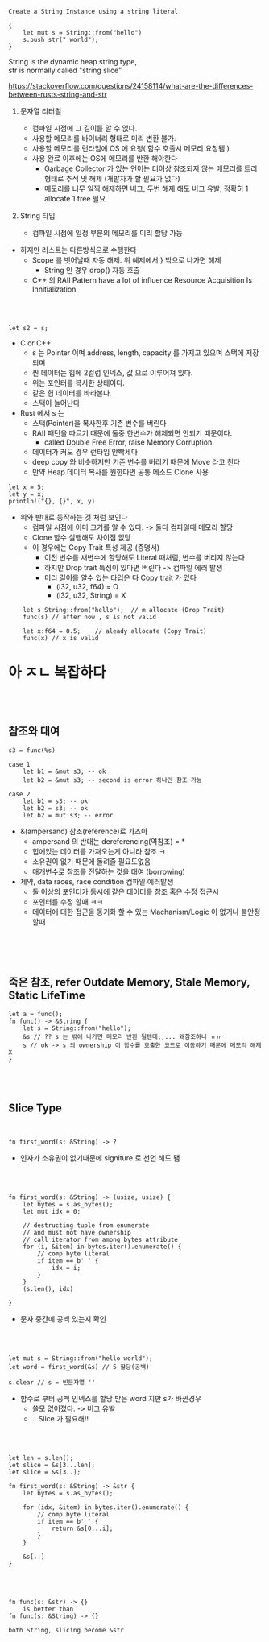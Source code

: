~~~
Create a String Instance using a string literal

{
    let mut s = String::from("hello")
    s.push_str(" world");
}
~~~
String is the dynamic heap string type, <br>
str is normally called "string slice"

https://stackoverflow.com/questions/24158114/what-are-the-differences-between-rusts-string-and-str
1. 문자열 리터럴
    - 컴파일 시점에 그 길이를 알 수 없다.
    - 사용할 메모리를 바이너리 형태로 미리 변환 불가.
    - 사용할 메모리를 런타임에 OS 에 요청( 함수 호출시 메모리 요청됌 )
    - 사용 완료 이후에는 OS에 메모리를 반환 해야한다
        - Garbage Collector 가 있는 언어는 더이상 참조되지 않는 메모리를 트리형태로 추적 및 해제 (개발자가 할 필요가 없다)
        - 메모리를 너무 일찍 해제하면 버그, 두번 해제 해도 버그 유발, 정확히 1 allocate 1 free 필요
    

2. String 타입
    - 컴파일 시점에 일정 부분의 메모리를 미리 할당 가능 


* 하지만 러스트는 다른방식으로 수행한다
    - Scope 를 벗어날때 자동 해제. 위 예제에서 } 밖으로 나가면 해제
        - String 인 경우 drop() 자동 호출
    - C++ 의 RAII Pattern have a lot of influence
        Resource Acquisition Is Innitialization

<br>
<br>

~~~
let s2 = s;
~~~

* C or C++ 
    - s 는 Pointer 이며  address, length, capacity 를 가지고 있으며  스택에 저장되며
    - 찐 데이터는 힙에 2컬럼 인덱스, 값 으로 이루어져 있다.
    - 위는 포인터를 복사한 상태이다.
    - 같은 힙 데이터를 바라본다.
    - 스택이 늘어난다
* Rust 에서 s 는
    - 스택(Pointer)을 복사한후 기존 변수를 버린다
    - RAII 패턴을 따르기 때문에 둘중 한변수가 해제되면 안되기 때문이다.
        - called Double Free Error, raise Memory Corruption
    - 데이터가 커도 경우 런타임 안빡세다
    - deep copy 와 비슷하지만 기존 변수를 버리기 때문에 Move 라고 친다
    - 만약 Heap 데이터 복사를 원한다면 공통 메소드 Clone 사용
~~~ 
let x = 5;
let y = x;
println!("{}, {}", x, y)
~~~
* 위와 반대로 동작하는 것 처럼 보인다
    - 컴파일 시점에 이미 크기를 알 수 있다. -> 둘다 컴파일때 메모리 할당
    - Clone 함수 실행해도 차이점 없당
    - 이 경우에는 Copy Trait 특성 제공 (증명서)
        - 이전 변수를 새변수에 할당해도 Literal 때처럼, 변수를 버리지 않는다
        - 하지만 Drop trait 특성이 있다면 버린다 -> 컴파일 에러 발생
        - 미리 길이를 알수 있는 타입은 다 Copy trait 가 있다
            - (i32, u32, f64) = O
            - (i32, u32, String) = X


~~~
    let s String::from("hello");  // m allocate (Drop Trait)
    func(s) // after now , s is not valid

    let x:f64 = 0.5;    // aleady allocate (Copy Trait)
    func(x) // x is valid
~~~

# 아 ㅈㄴ 복잡하다
<br>
<br>

## 참조와 대여

~~~
s3 = func(%s)

case 1
    let b1 = &mut s3; -- ok
    let b2 = &mut s3; -- second is error 하나만 참조 가능

case 2
    let b1 = s3; -- ok
    let b2 = s3; -- ok
    let b2 = mut s3; -- error
~~~
* &(ampersand) 참조(reference)로 가즈아
    - ampersand 의 반대는 dereferencing(역참조) = *
    - 힙에있는 데이터를 가져오는게 아니라 참조 ㅋ
    - 소유권이 없기 때문에 돌려줄 필요도없음
    - 매개변수로 참조를 전달하는 것을 대여 (borrowing)
* 제약, data races, race condition 컴파일 에러발생
    - 둘 이상의 포인터가 동시에 같은 데이터를 참조 혹은 수정 접근시
    - 포인터를 수정 할때 ㅋㅋ
    - 데이터에 대한 접근을 동기화 할 수 있는 Machanism/Logic 이 없거나 불안정할때

<br>
<br>
<br>

## 죽은 참조, refer Outdate Memory, Stale Memory, Static LifeTime

~~~
let a = func();
fn func() -> &String {
    let s = String::from("hello");
    &s // ?? s 는 밖에 나가면 메모리 반환 될텐데;;... 왜참조하니 ㅠㅠ
    s // ok -> s 의 ownership 이 함수를 호출한 코드로 이동하기 때문에 메모리 해제 X
}
~~~~
<br>
<br>

## Slice Type
<br>

~~~
fn first_word(s: &String) -> ?
~~~
* 인자가 소유권이 없기때문에 signiture 로 선언 해도 됌
<br>
<br>

~~~
fn first_word(s: &String) -> (usize, usize) {
    let bytes = s.as_bytes();
    let mut idx = 0;

    // destructing tuple from enumerate
    // and must not have ownership
    // call iterator from among bytes attribute
    for (i, &item) in bytes.iter().enumerate() {
        // comp byte literal
        if item == b' ' {
            idx = i;
        }
    }
    (s.len(), idx)

}
~~~
* 문자 중간에 공백 있는지 확인

<br><br>

~~~
let mut s = String::from("hello world");
let word = first_word(&s) // 5 할당(공백)

s.clear // s = 빈문자열 '' 
~~~
* 함수로 부터 공백 인덱스를 할당 받은 word 지만 s가 바뀐경우
    - 쓸모 없어졌다. -> 버그 유발
    - .. Slice 가 필요해!!

<br><br>
~~~
let len = s.len();
let slice = &s[3...len];
let slice = &s[3..];

fn first_word(s: &String) -> &str {
    let bytes = s.as_bytes();

    for (idx, &item) in bytes.iter().enumerate() {
        // comp byte literal
        if item == b' ' {
            return &s[0...i];
        }
    }

    &s[..]
}
~~~

<br><br>
~~~
fn func(s: &str) -> {}
    is better than
fn func(s: &String) -> {}

both String, slicing become &str
~~~

<br><br>
~~~
~~~

<br><br>
~~~
~~~

<br><br>
~~~
~~~